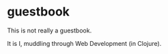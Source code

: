 # guestbook

This is not really a guestbook.

It is I, muddling through Web Development (in Clojure).
